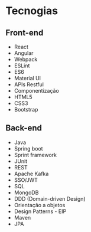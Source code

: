 # Tecnogias

## Front-end

* React
* Angular
* Webpack
* ESLint
* ES6
* Material UI
* APIs Restful
* Componentização
* HTML5
* CSS3
* Bootstrap

## Back-end

* Java
* Spring boot
* Sprint framework
* JUnit
* REST
* Apache Kafka
* SSO/JWT
* SQL
* MongoDB
* DDD (Domain-driven Design)
* Orientação a objetos
* Design Patterns - EIP
* Maven
* JPA
